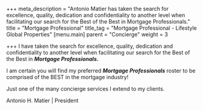 +++
meta_description = "Antonio Matier has taken the search for excellence, quality, dedication and confidentiality to another level when facilitating our search for the Best of the Best in Mortgage Professionals."
title = "Mortgage Professional"
title_tag = "Mortgage Professional - Lifestyle Global Properties"
[menu.main]
parent = "Concierge"
weight = 3

+++
I have taken the search for excellence, quality, dedication and confidentiality to another level when facilitating our search for the Best of the Best in **_Mortgage Professionals._**

I am certain you will find my preferred **_Mortgage Professionals_** roster to be comprised of the BEST in the mortgage industry!

Just one of the many concierge services I extend to my clients.

Antonio H. Matier | President